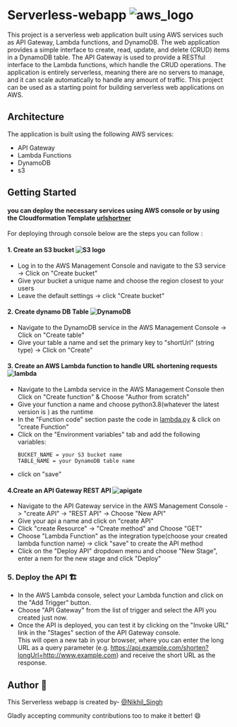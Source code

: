 # Serverless-webapp ![aws_logo](https://github.com/Nikhil-Singh25/Images_logos/blob/main/awslogo.png)

This project is a serverless web application built using AWS services such as API Gateway, Lambda functions, and DynamoDB. The web application provides a simple interface to create, read, update, and delete (CRUD) items in a DynamoDB table. The API Gateway is used to provide a RESTful interface to the Lambda functions, which handle the CRUD operations. The application is entirely serverless, meaning there are no servers to manage, and it can scale automatically to handle any amount of traffic. This project can be used as a starting point for building serverless web applications on AWS.

## Architecture

The application is built using the following AWS services:

- API Gateway
- Lambda Functions
- DynamoDB
- s3 


## Getting Started
  #### you can deploy the necessary services using AWS console or by  using the Cloudformation Template [urlshortner](/urshortner.yaml)
   
  For deploying through console below are the steps you can follow :
  
 #### 1. Create an S3 bucket  ![S3 logo](https://github.com/Nikhil-Singh25/Images_logos/blob/3fc2bd7c05e9c841ca33f9d66020f8bb1f0dcc81/s3buck.png)
* Log in to the AWS Management Console and navigate to the S3 service -> Click on "Create bucket"
* Give your bucket a unique name and choose the region closest to your users
* Leave the default settings -> click "Create bucket"

#### 2. Create dynamo DB Table  ![DynamoDB](https://github.com/Nikhil-Singh25/Images_logos/blob/18e7fc543570f94a105fa204c1f246cf9389e8e0/dynamoDB.png)
* Navigate to the DynamoDB service in the AWS Management Console -> Click on "Create table"
* Give your table a name and set the primary key to "shortUrl" (string type) -> Click on "Create"

#### 3. Create an AWS Lambda function to handle URL shortening requests ![lambda](https://github.com/Nikhil-Singh25/Images_logos/blob/3fc2bd7c05e9c841ca33f9d66020f8bb1f0dcc81/lambda.png)
* Navigate to the Lambda service in the AWS Management Console then Click on "Create function" & Choose "Author from scratch"
* Give your function a name and choose python3.8(whatever the latest version is ) as the runtime
* In the "Function code" section paste the code in [lambda.py](/lambda.py) & click on "create Function"
* Click on the "Environment variables" tab and add the following variables:</br> 
  ```
  BUCKET_NAME = your S3 bucket name
  TABLE_NAME = your DynamoDB table name
* click on "save"

#### 4.Create an API Gateway REST API  ![apigate](https://github.com/Nikhil-Singh25/Images_logos/blob/3fc2bd7c05e9c841ca33f9d66020f8bb1f0dcc81/apigate.png)
* Navigate to the API Gateway service in the AWS Management Console -> "create API" -> "REST API" -> Choose "New API" 
* Give your api a name and click on "create API"
* Click "create Resource" -> "Create method" and Choose "GET"
* Choose "Lambda Function" as the integration type(choose your created lambda function name) -> click "save" to create the API method
* Click on the "Deploy API" dropdown menu and choose "New Stage", enter a nem for the new stage and click "Deploy"

### 5.  Deploy the API :building_construction:
* In the AWS Lambda console, select your Lambda function and click on the "Add Trigger" button.
* Choose "API Gateway" from the list of trigger and select the API you created just now.
* Once the API is deployed, you can test it by clicking on the "Invoke URL" link in the "Stages" section of the API Gateway console. </br>
 This will open a new tab in your browser, where you can enter the long URL as a query parameter (e.g. https://api.example.com/shorten?longUrl=http://www.example.com) and receive the short URL as the response.

## Author :memo:

 This Serverless webapp is created by-  [@Nikhil_Singh](https://github.com/Nikhil-Singh25)
 
 Gladly accepting community contributions too to make it better! :smile:
